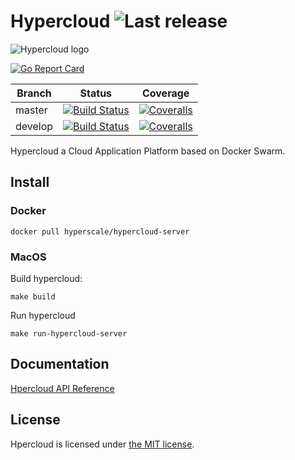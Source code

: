 Hypercloud ![Last release](https://img.shields.io/github/release/hyperscale/hypercloud.svg) 
=========

![Hypercloud logo](https://cdn.rawgit.com/hyperscale/hypercloud/master/_resources/hypercloud.svg "Hypercloud logo")


[![Go Report Card](https://goreportcard.com/badge/github.com/hyperscale/hypercloud)](https://goreportcard.com/report/github.com/hyperscale/hypercloud)

| Branch  | Status | Coverage |
|---------|--------|----------|
| master  | [![Build Status](https://img.shields.io/travis/hyperscale/hypercloud/master.svg)](https://travis-ci.org/hyperscale/hypercloud) | [![Coveralls](https://img.shields.io/coveralls/hyperscale/hypercloud/master.svg)](https://coveralls.io/github/hyperscale/hypercloud?branch=master) |
| develop | [![Build Status](https://img.shields.io/travis/hyperscale/hypercloud/develop.svg)](https://travis-ci.org/hyperscale/hypercloud) | [![Coveralls](https://img.shields.io/coveralls/hyperscale/hypercloud/develop.svg)](https://coveralls.io/github/hyperscale/hypercloud?branch=develop) |

Hypercloud a Cloud Application Platform based on Docker Swarm.

Install
-------

### Docker

```shell
docker pull hyperscale/hypercloud-server
```

### MacOS

Build hypercloud:
```shell
make build
```

Run hypercloud
```shell
make run-hypercloud-server
```

Documentation
-------------

[Hpercloud API Reference](https://hyperscale.github.io/hypercloud/)

License
-------

Hpercloud is licensed under [the MIT license](LICENSE.md).
